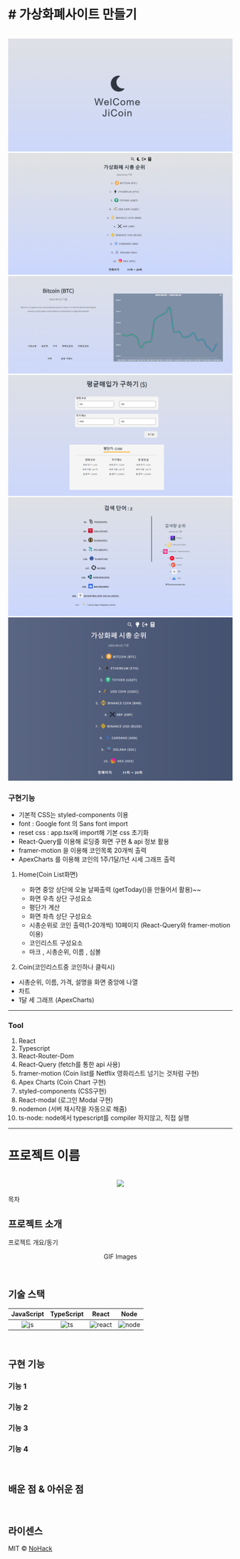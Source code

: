 # # **가상화폐사이트 만들기**

<p align="center">
  <br>
  <img src="./public/img/main.png">
  <img src="./public/img/coinlist.png">
  <img src="./public/img/coin.png">
  <img src="./public/img/average.png">
  <img src="./public/img/search.png">
  <img src="./public/img/black.png">
  <br>
</p>

### 구현기능

- 기본적 CSS는 styled-components 이용
- font : Google font 의 Sans font import
- reset css : app.tsx에 import해 기본 css 초기화
- React-Query를 이용해 로딩중 화면 구현 & api 정보 활용
- framer-motion 을 이용해 코인목록 20개씩 출력
- ApexCharts 를 이용해 코인의 1주/1달/1년 시세 그래프 출력

1. Home(Coin List화면)

   - 화면 중앙 상단에 오늘 날짜출력 (getToday()을 만들어서 활용)~~
   - 화면 우측 상단 구성요소
   - 평단가 계산
   - 화면 좌측 상단 구성요소
   - 시총순위로 코인 출력(1-20개씩) 10페이지 (React-Query와 framer-motion 이용)
   - 코인리스트 구성요소
   - 마크 , 시총순위, 이름 , 심볼

4. Coin(코인리스트중 코인하나 클릭시)

- 시총순위, 이름, 가격, 설명을 화면 중앙에 나열
- 차트
- 1달 세 그래프 (ApexCharts)

---

### Tool

1. React
2. Typescript
3. React-Router-Dom
5. React-Query (fetch를 통한 api 사용)
6. framer-motion (Coin list를 Netflix 영화리스트 넘기는 것처럼 구현)
7. Apex Charts (Coin Chart 구현)
8. styled-components (CSS구현)
12. React-modal (로그인 Modal 구현)
13. nodemon (서버 재시작을 자동으로 해줌)
14. ts-node: node에서 typescript를 compiler 하지않고, 직접 실행
---
# 프로젝트 이름

<p align="center">
  <br>
  <img src="./images/common/logo-sample.jpeg">
  <br>
</p>

목차

## 프로젝트 소개

<p align="justify">
프로젝트 개요/동기
</p>

<p align="center">
GIF Images
</p>

<br>

## 기술 스택

| JavaScript | TypeScript |  React   |  Node   |
| :--------: | :--------: | :------: | :-----: |
|   ![js]    |   ![ts]    | ![react] | ![node] |

<br>

## 구현 기능

### 기능 1

### 기능 2

### 기능 3

### 기능 4

<br>

## 배운 점 & 아쉬운 점

<p align="justify">

</p>

<br>

## 라이센스

MIT &copy; [NoHack](mailto:lbjp114@gmail.com)

<!-- Stack Icon Refernces -->

[js]: /images/stack/javascript.svg
[ts]: /images/stack/typescript.svg
[react]: /images/stack/react.svg
[node]: /images/stack/node.svg
